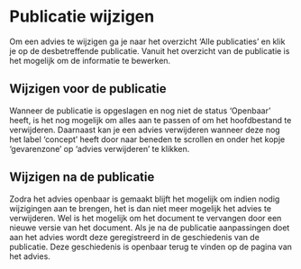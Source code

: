 # Publicatie wijzigen

Om een advies te wijzigen ga je naar het overzicht ‘Alle publicaties’ en klik je op de desbetreffende publicatie.
Vanuit het overzicht van de publicatie is het mogelijk om de informatie te bewerken.

## Wijzigen voor de publicatie

Wanneer de publicatie is opgeslagen en nog niet de status ‘Openbaar’ heeft, is het nog mogelijk om alles aan te passen of om
het hoofdbestand te verwijderen. Daarnaast kan je een advies verwijderen wanneer deze nog het label ‘concept’ heeft door
naar beneden te scrollen en onder het kopje ‘gevarenzone’ op ‘advies verwijderen’ te klikken.

## Wijzigen na de publicatie

Zodra het advies openbaar is gemaakt blijft het mogelijk om indien nodig wijzigingen aan te brengen, het is dan niet meer
mogelijk het advies te verwijderen. Wel is het mogelijk om het document te vervangen door een nieuwe versie van het
document. Als je na de publicatie aanpassingen doet aan het advies wordt deze geregistreerd in de geschiedenis van de publicatie.
Deze geschiedenis is openbaar terug te vinden op de pagina van het advies.
